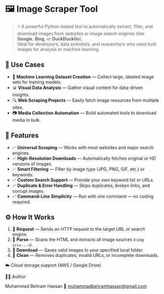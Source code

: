 # 🖼️ **Image Scraper Tool**

> ⚡ A powerful Python-based tool to automatically extract, filter, and download images from websites or image search engines (like **Google**, **Bing**, or **DuckDuckGo**).  
> Ideal for developers, data scientists, and researchers who need bulk images for analysis or machine learning.


## 🎯 **Use Cases**

- 🧠 **Machine Learning Dataset Creation** — Collect large, labeled image sets for training models.  
- 📊 **Visual Data Analysis** — Gather visual content for data-driven insights.  
- 🔍 **Web Scraping Projects** — Easily fetch image resources from multiple sites.  
- 📷 **Media Collection Automation** — Build automated tools to download media in bulk.

## 🔧 **Features**

- ✅ **Universal Scraping** — Works with most websites and major search engines.  
- ✅ **High-Resolution Downloads** — Automatically fetches original or HD versions of images.  
- ✅ **Smart Filtering** — Filter by image type (JPG, PNG, GIF, etc.) or keywords.  
- ✅ **Custom Search Support** — Provide your own keyword list or URLs.  
- ✅ **Duplicate & Error Handling** — Skips duplicates, broken links, and corrupt images.  
- ✅ **Command-Line Simplicity** — Run with one command — no coding required.


## ⚙️ **How It Works**

1. 🔗 **Request** — Sends an HTTP request to the target URL or search engine.  
2. 🧩 **Parse** — Scans the HTML and extracts all image sources (`<img src=...>`).  
3. 💾 **Download** — Saves valid images to your specified local folder.  
4. 🧹 **Clean** — Removes duplicates, invalid URLs, or incomplete downloads.




☁️ Cloud storage support (AWS / Google Drive)

🧑‍💻 Author

Muhammad Behram Hassan
📧 muhammadbehramhassan@gmail.com
